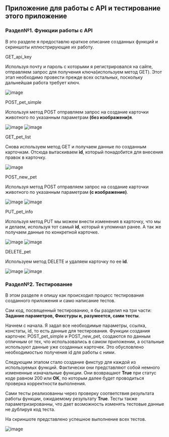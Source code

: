 ## **Приложение для работы с API и тестирование этого приложение**

### **Раздел№1. Функции работы с API**
В это разделе я предоставлю краткое описание созданных функций и скриншоты иллюстрирующие их работу.

GET_api_key

Используя почту и пароль с которыми я регистрировался на сайте, 
отправляем запрос для получения ключа(используем метод GET). 
Этот этап необходимо провести прежде всех остальных, 
поскольку дальнейшая работа требует ключ.

![image](https://user-images.githubusercontent.com/90044616/146928091-5670af5d-44a8-49d9-8925-2c8b25fe05fa.png)


POST_pet_simple

Используя метод POST отправляем запрос на создание карточки животного по указанным параметрам **(без изображени)я**.

![image](https://drive.google.com/file/d/1BIQbBrrrjbgzgFPJYsHbk1Akc6l79S3c/view?usp=sharing)
![image](https://drive.google.com/file/d/1J3CjCI9NxJhPVsg4e1_T78pxPhYthhBO/view?usp=sharing)

GET_pet_list

Снова используем метод GET и получаем данные по созданным карточкам. Отсюда вытаскиваем **id**, который понадобится 
для внесения правок в карточку.

![image](https://drive.google.com/file/d/1z9-5QBP6wH9g_P6ShXZf2OvG5Oq9FaLL/view?usp=sharing)

POST_new_pet

Используя метод POST отправляем запрос на создание карточки животного по указанным параметрам **(с изображение)**.

![image](https://drive.google.com/file/d/1XYi3oxV91WVuGue5dSQgcANjM3o7zS9M/view?usp=sharing)
![image](https://drive.google.com/file/d/1TmT9dCm54I5k2n6nX3gWrzhX5wUVPIwA/view?usp=sharing)

PUT_pet_info

Используя метод PUT мы можем внести изменения в карточку, что мы и делаем, используя тот самый **id**, 
который я упоминал ранее. А так же получаем данные по конкретной карточке.

![image](https://drive.google.com/file/d/1fggDzm8iTUGW3VSLx-lpp6f2RkX0NkS7/view?usp=sharing)
![image](https://drive.google.com/file/d/1fyXDbRIFeT1XPNlEYtGfvyG_NM6VyRq6/view?usp=sharing)

DELETE_pet

Используем метод DELETE и удаляем карточку по ее **id**.

![image](https://drive.google.com/file/d/1C6z3U4oFVdXDbCxYw_jROLpYmInMxgAz/view?usp=sharing)
![image](https://drive.google.com/file/d/1eFo3LzSX4VD4Kq-IhsouR9fFdEt0bp8R/view?usp=sharing)

### **Раздел№2. Тестирование**

В этом разделе я опишу как происходил процесс тестирования созданного приложения и само написание тестов.

Сам код, посвященный тестированию, я бы разделил на три части: **Задание параметров, Фикстуры и, разумеется, 
сами тесты**.

Начнем с начала. Я задал все необходимые параметры, ссылка, констаты, id, то есть данные для тестирования. 
Функции создания карточек: POST_pet_simple и POST_new_pet, создаются по данным отличным от тех, 
что использовались в самом приложении, 
а остальные используют данные уже созданных карточек. Это обусловлено необходимостью получения id для работы с ними. 

Следующим этапом стало создание фикстур для каждой из используемых функций. Фактически они представляют собой немного 
измененные изначальные функции.
Они возвращают **True** при статус коде равном 200 или **OK**, 
по которым далее будет проводиться проверка корректности выполнения.

Сами тесты реализованны через проверку соответствия результата работы функции, ожидаемому результату **True**. 
Тесты также параметризированны, 
что дает возможность изменять тестовые данные не дублируя код теста.

На скриншоте представлено успешное выполнение всех тестов.

![image](https://drive.google.com/file/d/1_fQ8BsF2ce95e6bJwp399r-TK1iaKg6r/view?usp=sharing)




